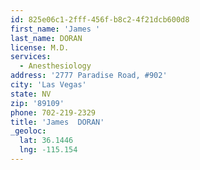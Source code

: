 ```yaml
---
id: 825e06c1-2fff-456f-b8c2-4f21dcb600d8
first_name: 'James '
last_name: DORAN
license: M.D.
services:
  - Anesthesiology
address: '2777 Paradise Road, #902'
city: 'Las Vegas'
state: NV
zip: '89109'
phone: 702-219-2329
title: 'James  DORAN'
_geoloc:
  lat: 36.1446
  lng: -115.154
---
```

